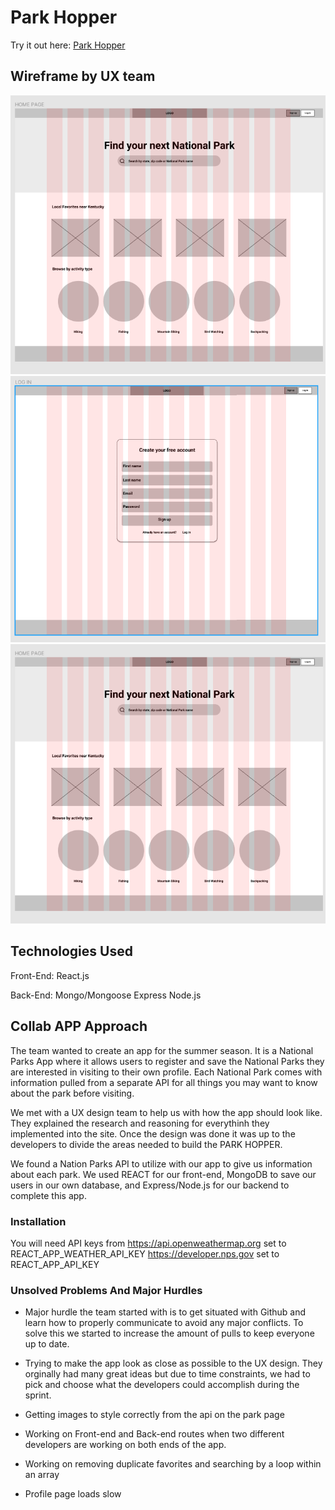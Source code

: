 # Park Hopper
Try it out here: 
[Park Hopper](https://distracted-mestorf-527b99.netlify.app)


## Wireframe by UX team

![Wireframe](images/image.png)
![Wireframe2](images/image1.png)
![Wireframe3](images/image.png)

## Technologies Used

Front-End:
React.js

Back-End:
Mongo/Mongoose
Express
Node.js

## Collab APP Approach

The team wanted to create an app for the summer season. It is a National Parks App where it allows users to register and save the National Parks they are interested in visiting to their own profile. Each National Park comes with information pulled from a separate API for all things you may want to know about the park before visiting.

We met with a UX design team to help us with how the app should look like. They explained the research and reasoning for everythinh they implemented into the site. Once the design was done it was up to the developers to divide the areas needed to build the PARK HOPPER.

We found a Nation Parks API to utilize with our app to give us information about each park. We used REACT for our front-end, MongoDB to save our users in our own database, and Express/Node.js for our backend to complete this app.

### Installation

You will need API keys from
https://api.openweathermap.org set to REACT_APP_WEATHER_API_KEY
https://developer.nps.gov set to REACT_APP_API_KEY

### Unsolved Problems And Major Hurdles

- Major hurdle the team started with is to get situated with Github and learn how to properly communicate to avoid any major conflicts. To solve this we started to increase the amount of pulls to keep everyone up to date.

- Trying to make the app look as close as possible to the UX design. They orginally had many great ideas but due to time constraints, we had to pick and choose what the developers could accomplish during the sprint.

- Getting images to style correctly from the api on the park page

- Working on Front-end and Back-end routes when two different developers are working on both ends of the app.

- Working on removing duplicate favorites and searching by a loop within an array

- Profile page loads slow
